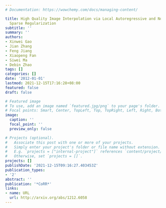 ```yaml
---
# Documentation: https://wowchemy.com/docs/managing-content/

title: High Quality Image Interpolation via Local Autoregressive and Nonlocal 3-D
  Sparse Regularization
subtitle: ''
summary: ''
authors:
- Xinwei Gao
- Jian Zhang
- Feng Jiang
- Xiaopeng Fan
- Siwei Ma
- Debin Zhao
tags: []
categories: []
date: '2012-01-01'
lastmod: 2021-12-15T17:16:28+08:00
featured: false
draft: false

# Featured image
# To use, add an image named `featured.jpg/png` to your page's folder.
# Focal points: Smart, Center, TopLeft, Top, TopRight, Left, Right, BottomLeft, Bottom, BottomRight.
image:
  caption: ''
  focal_point: ''
  preview_only: false

# Projects (optional).
#   Associate this post with one or more of your projects.
#   Simply enter your project's folder or file name without extension.
#   E.g. `projects = ["internal-project"]` references `content/project/deep-learning/index.md`.
#   Otherwise, set `projects = []`.
projects: []
publishDate: '2021-12-15T09:16:27.403453Z'
publication_types:
- '2'
abstract: ''
publication: '*CoRR*'
links:
- name: URL
  url: http://arxiv.org/abs/1212.6058
---
```

